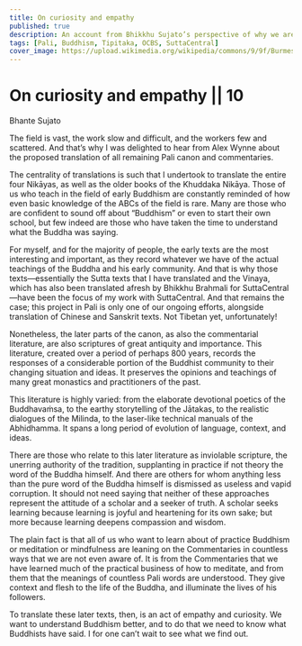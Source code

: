 ```yaml
---
title: On curiosity and empathy
published: true
description: An account from Bhikkhu Sujato’s perspective of why we are interested in post-canonical literature
tags: [Pali, Buddhism, Tipitaka, OCBS, SuttaCentral]
cover_image: https://upload.wikimedia.org/wikipedia/commons/9/9f/Burmese-Pali_Manuscript_Wellcome_L0067947.jpg
---
```


# On curiosity and empathy || 10

<span class='byline' property='dc:creator'>Bhante Sujato</span>

The field is vast, the work slow and difficult, and the workers few and scattered. And that’s why I was delighted to hear from Alex Wynne about the proposed translation of all remaining Pali canon and commentaries. 

The centrality of translations is such that I undertook to translate the entire four Nikāyas, as well as the older books of the Khuddaka Nikāya. Those of us who teach in the field of early Buddhism are constantly reminded of how even basic knowledge of the ABCs of the field is rare. Many are those who are confident to sound off about “Buddhism” or even to start their own school, but few indeed are those who have taken the time to understand what the Buddha was saying.

For myself, and for the majority of people, the early texts are the most interesting and important, as they record whatever we have of the actual teachings of the Buddha and his early community. And that is why those texts—essentially the Sutta texts that I have translated and the Vinaya, which has also been translated afresh by Bhikkhu Brahmali for SuttaCentral—have been the focus of my work with SuttaCentral. And that remains the case; this project in Pali is only one of our ongoing efforts, alongside translation of Chinese and Sanskrit texts. Not Tibetan yet, unfortunately!

Nonetheless, the later parts of the canon, as also the commentarial literature, are also scriptures of great antiquity and importance. This literature, created over a period of perhaps 800 years, records the responses of a considerable portion of the Buddhist community to their changing situation and ideas. It preserves the opinions and teachings of many great monastics and practitioners of the past. 

This literature is highly varied: from the elaborate devotional poetics of the Buddhavaṁsa, to the earthy storytelling of the Jātakas, to the realistic dialogues of the Milinda, to the laser-like technical manuals of the Abhidhamma. It spans a long period of evolution of language, context, and ideas. 

There are those who relate to this later literature as inviolable scripture, the unerring authority of the tradition, supplanting in practice if not theory the word of the Buddha himself. And there are others for whom anything less than the pure word of the Buddha himself is dismissed as useless and vapid corruption. It should not need saying that neither of these approaches represent the attitude of a scholar and a seeker of truth. A scholar seeks learning because learning is joyful and heartening for its own sake; but more because learning deepens compassion and wisdom. 

The plain fact is that all of us who want to learn about of practice Buddhism or meditation or mindfulness are leaning on the Commentaries in countless ways that we are not even aware of. It is from the Commentaries that we have learned much of the practical business of how to meditate, and from them that the meanings of countless Pali words are understood. They give context and flesh to the life of the Buddha, and illuminate the lives of his followers.

To translate these later texts, then, is an act of empathy and curiosity. We want to understand Buddhism better, and to do that we need to know what Buddhists have said. I for one can’t wait to see what we find out.

